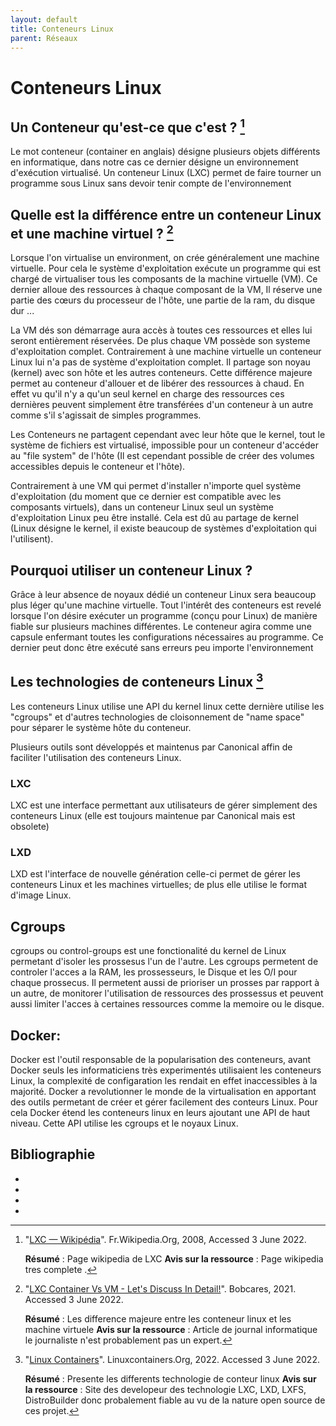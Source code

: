```yaml
---
layout: default
title: Conteneurs Linux
parent: Réseaux
---
```

# Conteneurs Linux

## Un Conteneur qu'est-ce que c'est ? [^1]
Le mot conteneur (container en anglais) désigne plusieurs objets différents en informatique, dans notre cas ce dernier désigne un 
environnement d'exécution virtualisé. Un conteneur Linux (LXC) permet de faire tourner un programme sous Linux sans devoir
tenir compte de l'environnement

## Quelle est la différence entre un conteneur Linux et une machine virtuel ? [^2]
Lorsque l'on virtualise un environment, on crée généralement une machine virtuelle. Pour cela le système d'exploitation
exécute un programme qui est chargé de virtualiser tous les composants de la machine virtuelle (VM). Ce dernier alloue des 
ressources à chaque composant de la VM, Il réserve une partie des cœurs du processeur de l'hôte, une partie de la ram,
du disque dur ...  

La VM dés son démarrage aura accès à toutes ces ressources et elles lui seront entièrement réservées. De plus chaque VM 
possède son systeme d'exploitation complet.
Contrairement à une machine virtuelle un conteneur Linux lui n'a pas de système d'exploitation complet. Il partage son 
noyau (kernel) avec son hôte et les autres conteneurs. Cette différence majeure permet au conteneur d'allouer et de libérer 
des ressources à chaud. En effet vu qu'il n'y a qu'un seul kernel en charge des ressources ces dernières peuvent simplement 
être transférées d'un conteneur à un autre comme s'il s'agissait de simples programmes.


Les Conteneurs ne partagent cependant avec leur hôte que le kernel, tout le système de fichiers est virtualisé, impossible pour un conteneur 
d'accéder au "file system" de l'hôte (Il est cependant possible de créer des volumes accessibles depuis le conteneur et l'hôte).

Contrairement à une VM qui permet d'installer n'importe quel système d'exploitation (du moment que ce dernier est compatible
avec les composants virtuels), dans un conteneur Linux seul un système d'exploitation Linux peu être installé. 
Cela est dû au partage de kernel (Linux désigne le kernel, il existe beaucoup de systèmes d'exploitation qui l'utilisent).

## Pourquoi utiliser un conteneur Linux ? 
Grâce à leur absence de noyaux dédié un conteneur Linux sera beaucoup plus léger qu'une machine virtuelle.
Tout l'intérêt des conteneurs est revelé lorsque l'on désire exécuter un programme (conçu pour Linux) de manière fiable sur plusieurs 
machines différentes.
Le conteneur agira comme une capsule enfermant toutes les configurations nécessaires au programme. 
Ce dernier peut donc être exécuté sans erreurs peu importe l'environnement

## Les technologies de conteneurs Linux [^3]

Les conteneurs Linux utilise une API du kernel linux cette dernière utilise les "cgroups" et d'autres technologies de 
cloisonnement de "name space" pour séparer le système hôte du conteneur.  

Plusieurs outils sont développés et maintenus par Canonical affin de faciliter l'utilisation des conteneurs Linux. 

### LXC
LXC est une interface permettant aux utilisateurs de gérer simplement des conteneurs Linux (elle est toujours maintenue par 
Canonical mais est obsolete)

### LXD
LXD est l'interface de nouvelle génération celle-ci permet de gérer les conteneurs Linux et les machines virtuelles; de plus
elle utilise le format d'image Linux. 

## Cgroups
cgroups ou control-groups est une fonctionalité du kernel de Linux permetant d'isoler les prossesus l'un de l'autre.
Les cgroups permetent de controler l'acces a la RAM, les prossesseurs, le Disque et les O/I pour chaque prossecus.
Il permetent aussi de prioriser un prosses par rapport à un autre, de monitorer l'utilisation de ressources des prossessus et 
peuvent aussi limiter l'acces à certaines ressources comme la memoire ou le disque.


## Docker:
Docker est l'outil responsable de la popularisation des conteneurs, avant Docker seuls les informaticiens très experimentés 
utilisaient les conteneurs Linux, la complexité de configaration les rendait en effet inaccessibles à la majorité. 
Docker a revolutionner le monde de la virtualisation en apportant des outils permetant de créer et gérer facilement des conteurs Linux.
Pour cela Docker étend les conteneurs linux en leurs ajoutant une API de haut niveau. Cette API utilise les cgroups et le noyaux Linux.


 
## Bibliographie

* [^1]: "[LXC — Wikipédia](https://fr.wikipedia.org/w/index.php?title=LXC&oldid=184410394)". Fr.Wikipedia.Org, 2008, Accessed 3 June 2022.

       **Résumé** : Page wikipedia de LXC 
       **Avis sur la ressource** : Page wikipedia tres complete . 

* [^2]: "[LXC Container Vs VM - Let's Discuss In Detail!](https://bobcares.com/blog/lxc-container-vs-vm/)". Bobcares, 2021. Accessed 3 June 2022.  
       
       **Résumé** : Les difference majeure entre les conteneur linux et les machine virtuele
       **Avis sur la ressource** : Article de journal informatique le journaliste n'est probablement pas un expert. 

* [^3]: "[Linux Containers](https://linuxcontainers.org/)". Linuxcontainers.Org, 2022. Accessed 3 June 2022.

       **Résumé** : Presente les differents technologie de conteur linux
       **Avis sur la ressource** : Site des developeur des technologie LXC, LXD, LXFS, DistroBuilder donc probalement fiable au vu de la nature open source de ces projet. 
* [^4]: "[Cgroups — Wikipédia](https://fr.wikipedia.org/w/index.php?title=Cgroups&oldid=189395385)". Retrieved 4 August 2022.

       **Résumé** : Explique le fonctionement des CGroups
       **Avis sur la ressource** : Page Wikipedia tres complete. 